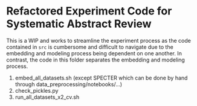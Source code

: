 # Refactored Experiment Code for Systematic Abstract Review

This is a WIP and works to streamline the experiment process as the code contained in `src` is cumbersome and difficult to navigate due to the embedding and modeling process being dependent on one another.
In contrast, the code in this folder separates the embedding and modeling process. 


1. embed_all_datasets.sh (except SPECTER which can be done by hand through data_preprocessing/notebooks/...)
2. check_pickles.py
3. run_all_datasets_x2_cv.sh
